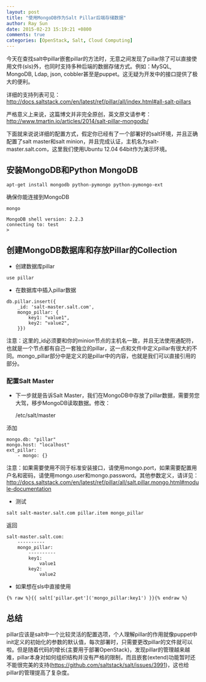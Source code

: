 ```yaml
---
layout: post
title: "使用MongoDB作为Salt Pillar后端存储数据"
author: Ray Sun
date: 2015-02-23 15:19:21 +0800
comments: true
categories: [OpenStack, Salt, Cloud Computing]
---
```


今天在查找salt中pillar嵌套pillar的方法时，无意之间发现了pillar除了可以直接使用文件(sls)外，也同时支持多种后端的数据存储方式。例如：MySQL, MongoDB, Ldap, json, cobbler甚至是puppet。这无疑为开发中的接口提供了极大的便利。

<!-- more -->

详细的支持列表可见：http://docs.saltstack.com/en/latest/ref/pillar/all/index.html#all-salt-pillars

严格意义上来说，这篇博文并非完全原创，英文原文请参考：http://www.tmartin.io/articles/2014/salt-pillar-mongodb/

下面就来说说详细的配置方式，假定你已经有了一个部署好的salt环境，并且正确配置了salt master和salt minion，并且完成认证，主机名为salt-master.salt.com，这里我们使用Ubuntu 12.04 64bit作为演示环境。

## 安装MongoDB和Python MongoDB

```
apt-get install mongodb python-pymongo python-pymongo-ext
```

确保你能连接到MongoDB

```
mongo
```

    MongoDB shell version: 2.2.3
    connecting to: test
    >

## 创建MongoDB数据库和存放Pillar的Collection

* 创建数据库pillar
```
use pillar
```

* 在数据库中插入pillar数据
```
db.pillar.insert({
    _id: 'salt-master.salt.com',
    mongo_pillar: {
        key1: "value1",
        key2: "value2",
    }})
```
注意：这里的_id必须要和你的minion节点的主机名一致，并且无法使用通配符，也就是一个节点都有自己一套独立的pillar，这一点和文件中定义pillar有很大的不同。mongo_pillar部分中是定义的是pillar中的内容，也就是我们可以直接引用的部分。

### 配置Salt Master

* 下一步就是告诉Salt Master，我们在MongoDB中存放了pillar数据，需要劳您大驾，移步MongoDB读取数据。修改：

    /etc/salt/master

添加
```
mongo.db: "pillar"
mongo.host: "localhost"
ext_pillar:
    - mongo: {}
```
注意：如果需要使用不同于标准安装接口，请使用mongo.port，如果需要配置用户名和密码，请使用mongo.user和mongo.password。其他参数定义，请详见：http://docs.saltstack.com/en/latest/ref/pillar/all/salt.pillar.mongo.html#module-documentation

* 测试
```
salt salt-master.salt.com pillar.item mongo_pillar
```
返回

    salt-master.salt.com:
        ----------
        mongo_pillar:
            ----------
            key1:
                value1
            key2:
                value2

* 如果想在sls中直接使用
```
{% raw %}{{ salt['pillar.get']('mongo_pillar:key1') }}{% endraw %}
```

## 总结

pillar应该是salt中一个比较灵活的配置选项，个人理解pillar的作用就像puppet中init定义的初始化的参数的默认值，每次部署时，只需要更改pillar的文件就可以啦。但是随着代码的增长(主要用于部署OpenStack)，发现pillar的管理越来越难，pillar本身对如何组织结构并没有严格的限制，而且嵌套(extend)功能暂时还不能很完美的支持(https://github.com/saltstack/salt/issues/3991)，这也给pillar的管理提高了复杂度。
